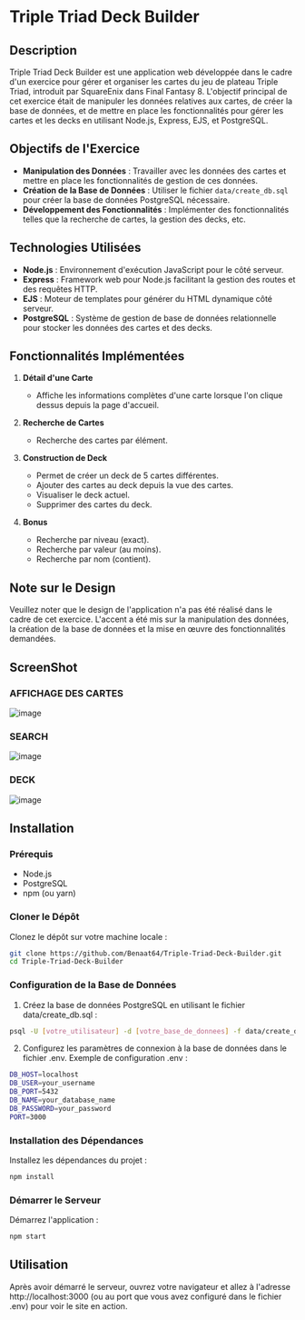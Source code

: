 # Triple Triad Deck Builder

## Description

Triple Triad Deck Builder est une application web développée dans le cadre d'un exercice pour gérer et organiser les cartes du jeu de plateau Triple Triad, introduit par SquareEnix dans Final Fantasy 8. L'objectif principal de cet exercice était de manipuler les données relatives aux cartes, de créer la base de données, et de mettre en place les fonctionnalités pour gérer les cartes et les decks en utilisant Node.js, Express, EJS, et PostgreSQL.

## Objectifs de l'Exercice

- **Manipulation des Données** : Travailler avec les données des cartes et mettre en place les fonctionnalités de gestion de ces données.
- **Création de la Base de Données** : Utiliser le fichier `data/create_db.sql` pour créer la base de données PostgreSQL nécessaire.
- **Développement des Fonctionnalités** : Implémenter des fonctionnalités telles que la recherche de cartes, la gestion des decks, etc.

## Technologies Utilisées

- **Node.js** : Environnement d'exécution JavaScript pour le côté serveur.
- **Express** : Framework web pour Node.js facilitant la gestion des routes et des requêtes HTTP.
- **EJS** : Moteur de templates pour générer du HTML dynamique côté serveur.
- **PostgreSQL** : Système de gestion de base de données relationnelle pour stocker les données des cartes et des decks.

## Fonctionnalités Implémentées

1. **Détail d'une Carte**
   - Affiche les informations complètes d'une carte lorsque l'on clique dessus depuis la page d'accueil.

2. **Recherche de Cartes**
   - Recherche des cartes par élément.

3. **Construction de Deck**
   - Permet de créer un deck de 5 cartes différentes.
   - Ajouter des cartes au deck depuis la vue des cartes.
   - Visualiser le deck actuel.
   - Supprimer des cartes du deck.

4. **Bonus**
   - Recherche par niveau (exact).
   - Recherche par valeur (au moins).
   - Recherche par nom (contient).

## Note sur le Design

Veuillez noter que le design de l'application n'a pas été réalisé dans le cadre de cet exercice. L'accent a été mis sur la manipulation des données, la création de la base de données et la mise en œuvre des fonctionnalités demandées.

## ScreenShot
### AFFICHAGE DES CARTES
![image](https://github.com/user-attachments/assets/fbf8d290-ed32-498a-af43-8c945ce5243b)

### SEARCH
![image](https://github.com/user-attachments/assets/acc9aebb-f520-4134-a55f-1d9a832dde3d)

### DECK 
![image](https://github.com/user-attachments/assets/edc71ef0-b81a-4dd0-a367-aac23bee33c0)


## Installation

### Prérequis

- Node.js
- PostgreSQL
- npm (ou yarn)

### Cloner le Dépôt

Clonez le dépôt sur votre machine locale :

```bash
git clone https://github.com/Benaat64/Triple-Triad-Deck-Builder.git
cd Triple-Triad-Deck-Builder
```
### Configuration de la Base de Données
1. Créez la base de données PostgreSQL en utilisant le fichier data/create_db.sql :
```bash
psql -U [votre_utilisateur] -d [votre_base_de_donnees] -f data/create_db.sql
```
2. Configurez les paramètres de connexion à la base de données dans le fichier .env. Exemple de configuration .env :
```bash
DB_HOST=localhost
DB_USER=your_username
DB_PORT=5432
DB_NAME=your_database_name
DB_PASSWORD=your_password
PORT=3000
```
### Installation des Dépendances
Installez les dépendances du projet :
```bash
npm install
```
### Démarrer le Serveur
Démarrez l'application :
```bash
npm start
```
## Utilisation
Après avoir démarré le serveur, ouvrez votre navigateur et allez à l'adresse http://localhost:3000 (ou au port que vous avez configuré dans le fichier .env) pour voir le site en action.

